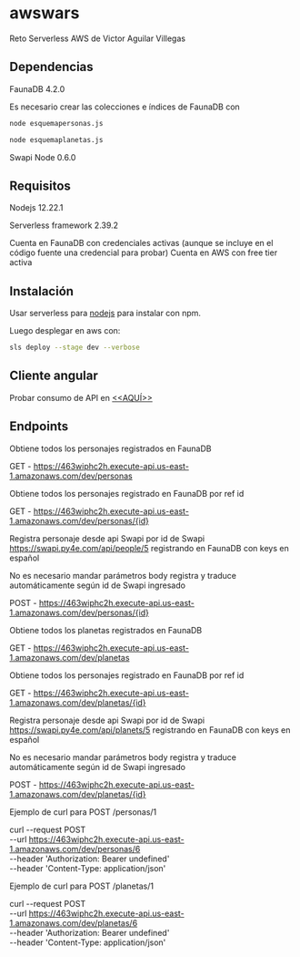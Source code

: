 # awswars
Reto Serverless AWS de Victor Aguilar Villegas
## Dependencias
FaunaDB 4.2.0

Es necesario crear las colecciones e índices de FaunaDB con 
```bash
node esquemapersonas.js
```
```bash
node esquemaplanetas.js
```

Swapi Node 0.6.0

## Requisitos
Nodejs 12.22.1

Serverless framework 2.39.2

Cuenta en FaunaDB con credenciales activas (aunque se incluye en el código fuente una credencial para probar)
Cuenta en AWS con free tier activa

## Instalación
Usar serverless para [nodejs](https://www.npmjs.com/package/serverless) para instalar con npm.

Luego desplegar en aws con:
```bash
sls deploy --stage dev --verbose
```
## Cliente angular
Probar consumo de API en [<<AQUÍ>>](https://sapiensliberty.github.io/ngawswars/)
## Endpoints
  Obtiene todos los personajes registrados en FaunaDB
  
  GET - https://463wiphc2h.execute-api.us-east-1.amazonaws.com/dev/personas
  
  Obtiene todos los personajes registrado en FaunaDB por  ref id
  
  GET - https://463wiphc2h.execute-api.us-east-1.amazonaws.com/dev/personas/{id}
  
  Registra personaje desde api Swapi por id de Swapi https://swapi.py4e.com/api/people/5 registrando en FaunaDB con keys en español
  
  No es necesario mandar parámetros body registra y traduce automáticamente según id de Swapi ingresado
  
  POST - https://463wiphc2h.execute-api.us-east-1.amazonaws.com/dev/personas/{id}
  
  Obtiene todos los planetas registrados en FaunaDB
  
  GET - https://463wiphc2h.execute-api.us-east-1.amazonaws.com/dev/planetas
  
  Obtiene todos los personajes registrado en FaunaDB por  ref id
  
  GET - https://463wiphc2h.execute-api.us-east-1.amazonaws.com/dev/planetas/{id}
  
  Registra personaje desde api Swapi por id de Swapi https://swapi.py4e.com/api/planets/5 registrando en FaunaDB con keys en español
  
  No es necesario mandar parámetros body registra y traduce automáticamente según id de Swapi ingresado
  
  POST - https://463wiphc2h.execute-api.us-east-1.amazonaws.com/dev/planetas/{id}
  
  Ejemplo de curl para POST /personas/1
  
  curl --request POST \
  --url https://463wiphc2h.execute-api.us-east-1.amazonaws.com/dev/personas/6 \
  --header 'Authorization: Bearer undefined' \
  --header 'Content-Type: application/json'
  
  Ejemplo de curl para POST /planetas/1
  
  curl --request POST \
  --url https://463wiphc2h.execute-api.us-east-1.amazonaws.com/dev/planetas/6 \
  --header 'Authorization: Bearer undefined' \
  --header 'Content-Type: application/json'
